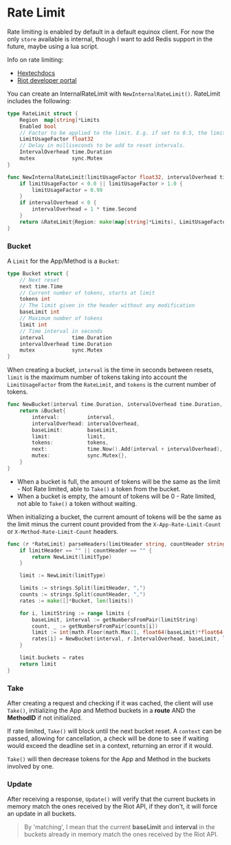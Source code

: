 # Rate Limit

Rate limiting is enabled by default in a default equinox client. For now the only `store` available is internal, though I want to add Redis support in the future, maybe using a lua script.

Info on rate limiting:

- [Hextechdocs](https://hextechdocs.dev/rate-limiting/)
- [Riot developer portal](https://developer.riotgames.com/docs/portal#web-apis_rate-limiting)

You can create an InternalRateLimit with `NewInternalRateLimit()`. RateLimit includes the following:

```go
type RateLimit struct {
	Region  map[string]*Limits
	Enabled bool
	// Factor to be applied to the limit. E.g. if set to 0.5, the limit will be reduced by 50%.
	LimitUsageFactor float32
	// Delay in milliseconds to be add to reset intervals.
	IntervalOverhead time.Duration
	mutex            sync.Mutex
}

func NewInternalRateLimit(limitUsageFactor float32, intervalOverhead time.Duration) *RateLimit {
	if limitUsageFactor < 0.0 || limitUsageFactor > 1.0 {
		limitUsageFactor = 0.99
	}
	if intervalOverhead < 0 {
		intervalOverhead = 1 * time.Second
	}
	return &RateLimit{Region: make(map[string]*Limits), LimitUsageFactor: limitUsageFactor, IntervalOverhead: intervalOverhead, Enabled: true}
}
```

### Bucket

A `Limit` for the App/Method is a `Bucket`:

```go
type Bucket struct {
	// Next reset
	next time.Time
	// Current number of tokens, starts at limit
	tokens int
	// The limit given in the header without any modification
	baseLimit int
	// Maximum number of tokens
	limit int
	// Time interval in seconds
	interval         time.Duration
	intervalOverhead time.Duration
	mutex            sync.Mutex
}
```

When creating a bucket, `interval` is the time in seconds between resets, `limit` is the maximum number of tokens taking into account the `LimitUsageFactor` from the `RateLimit`, and `tokens` is the current number of tokens.

```go
func NewBucket(interval time.Duration, intervalOverhead time.Duration, baseLimit int, limit int, tokens int) *Bucket {
	return &Bucket{
		interval:         interval,
		intervalOverhead: intervalOverhead,
		baseLimit:        baseLimit,
		limit:            limit,
		tokens:           tokens,
		next:             time.Now().Add(interval + intervalOverhead),
		mutex:            sync.Mutex{},
	}
}
```

- When a bucket is full, the amount of tokens will be the same as the limit - Not Rate limited, able to `Take()` a token from the bucket.
- When a bucket is empty, the amount of tokens will be 0 - Rate limited, not able to `Take()` a token without waiting.

When initializing a bucket, the current amount of tokens will be the same as the limit minus the current count provided from the `X-App-Rate-Limit-Count` or `X-Method-Rate-Limit-Count` headers.

```go
func (r *RateLimit) parseHeaders(limitHeader string, countHeader string, limitType string) *Limit {
	if limitHeader == "" || countHeader == "" {
		return NewLimit(limitType)
	}

	limit := NewLimit(limitType)

	limits := strings.Split(limitHeader, ",")
	counts := strings.Split(countHeader, ",")
	rates := make([]*Bucket, len(limits))

	for i, limitString := range limits {
		baseLimit, interval := getNumbersFromPair(limitString)
		count, _ := getNumbersFromPair(counts[i])
		limit := int(math.Floor(math.Max(1, float64(baseLimit)*float64(r.LimitUsageFactor))))
		rates[i] = NewBucket(interval, r.IntervalOverhead, baseLimit, limit, limit-count)
	}

	limit.buckets = rates
	return limit
}
```

### Take

After creating a request and checking if it was cached, the client will use `Take()`, initializing the App and Method buckets in a **route** AND the **MethodID** if not initialized.

If rate limited, `Take()` will block until the next bucket reset. A `context` can be passed, allowing for cancellation, a check will be done to see if waiting would exceed the deadline set in a context, returning an error if it would.

`Take()` will then decrease tokens for the App and Method in the buckets involved by one.

### Update

After receiving a response, `Update()` will verify that the current buckets in memory match the ones received by the Riot API, if they don't, it will force an update in all buckets.

> By 'matching', I mean that the current **baseLimit** and **interval** in the buckets already in memory match the ones received by the Riot API.
